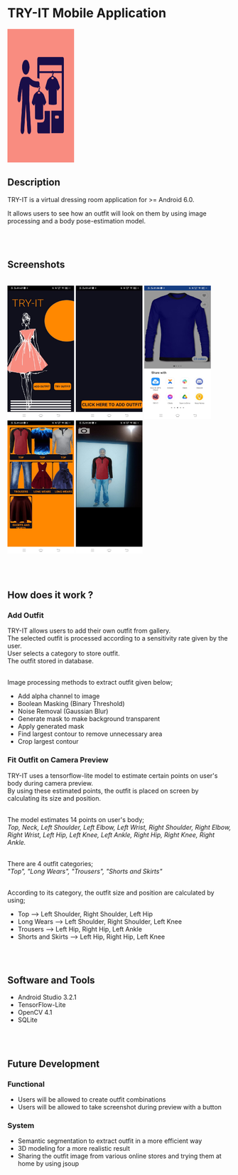 # TRY-IT Mobile Application
<img src="https://github.com/AnandShivansh/TRY-IT/blob/master/app/src/main/ic_launcher-playstore.png" height=300 width=150>


## Description
TRY-IT is a virtual dressing room application for >= Android 6.0.

It allows users to see how an outfit will look on them by using image processing and a body pose-estimation model.

<br/><br/>
## Screenshots
<br>  <img src="https://github.com/AnandShivansh/TRY-IT/blob/master/Screenshots/MainPage.jpeg" height=300 width=150>
 <img src="https://github.com/AnandShivansh/TRY-IT/blob/master/Screenshots/AddOutFit_from_gallery.jpeg" height=300 width=150>
<img src="https://github.com/AnandShivansh/TRY-IT/blob/master/Screenshots/Share_from_online_store.jpeg" height=300 width=150>
<img src="https://github.com/AnandShivansh/TRY-IT/blob/master/Screenshots/Select_outfit.jpeg" height=300 width=150>
<img src="https://github.com/AnandShivansh/TRY-IT/blob/master/Screenshots/Camera_Preview.jpeg" height=300 width=150></br>

<br/><br/>
## How does it work ?
### Add Outfit
TRY-IT allows users to add their own outfit from gallery.<br/>
The selected outfit is processed according to a sensitivity rate given by the user.<br/>
User selects a category to store outfit.<br/>
The outfit stored in database.<br/><br/>

Image processing methods to extract outfit given below;
  * Add alpha channel to image
  * Boolean Masking (Binary Threshold)
  * Noise Removal (Gaussian Blur)
  * Generate mask to make background transparent
  * Apply generated mask
  * Find largest contour to remove unnecessary area
  * Crop largest contour

### Fit Outfit on Camera Preview
TRY-IT uses a tensorflow-lite model to estimate certain points on user's body during camera preview.<br/> 
By using these estimated points, the outfit is placed on screen by calculating its size and position.<br/><br/>


The model estimates 14 points on user's body;<br/> 
_Top, Neck, Left Shoulder, Left Elbow, Left Wrist, Right Shoulder, Right Elbow, Right Wrist, Left Hip, Left Knee, Left Ankle, Right Hip, Right Knee, Right Ankle._<br/><br/>


There are 4 outfit categories;<br/>
_"Top", "Long Wears", "Trousers", "Shorts and Skirts"_
<br/><br/>

According to its category, the outfit size and position are calculated by using;<br/>
* Top --> Left Shoulder, Right Shoulder, Left Hip
* Long Wears --> Left Shoulder, Right Shoulder, Left Knee
* Trousers --> Left Hip, Right Hip, Left Ankle
* Shorts and Skirts --> Left Hip, Right Hip, Left Knee


<br/><br/>
## Software and Tools
* Android Studio 3.2.1
* TensorFlow-Lite
* OpenCV 4.1
* SQLite


<br/><br/>
## Future Development
  ### Functional
  * Users will be allowed to create outfit combinations
  * Users will be allowed to take screenshot during preview with a button

  ### System
  * Semantic segmentation to extract outfit in a more efficient way
  * 3D modeling for a more realistic result
  * Sharing the outfit image from various online stores and trying them at home by using jsoup
